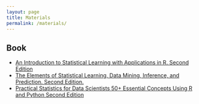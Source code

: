 ```yaml
---
layout: page
title: Materials
permalink: /materials/
---
```


<!---{% include image.html url="/_images/cover2.jpg" width=175 align="right" %}--->

## Book

* [An Introduction to Statistical Learning with Applications in R. Second Edition](https://www.statlearning.com/)
* [The Elements of Statistical Learning, Data Mining, Inference, and Prediction. Second Edition.](https://web.stanford.edu/~hastie/ElemStatLearn/)
* [Practical Statistics for Data Scientists 50+ Essential Concepts Using R and Python Second Edition](https://github.com/gedeck/practical-statistics-for-data-scientists/)

